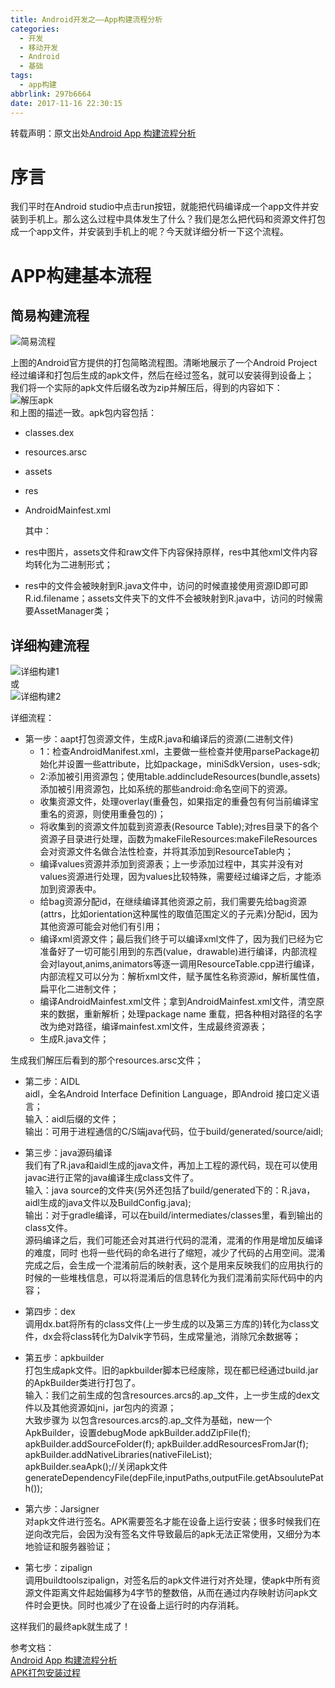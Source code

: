```yaml
---
title: Android开发之——App构建流程分析
categories:
  - 开发
  - 移动开发
  - Android
  - 基础
tags:
  - app构建
abbrlink: 297b6664
date: 2017-11-16 22:30:15
---
```

转载声明：原文出处[Android App 构建流程分析][1]
# 序言 
我们平时在Android studio中点击run按钮，就能把代码编译成一个app文件并安装到手机上。那么这么过程中具体发生了什么？我们是怎么把代码和资源文件打包成一个app文件，并安装到手机上的呢？今天就详细分析一下这个流程。  
<!--more-->
# APP构建基本流程 

## 简易构建流程
![简易流程][2]  

上图的Android官方提供的打包简略流程图。清晰地展示了一个Android Project 经过编译和打包后生成的apk文件，然后在经过签名，就可以安装得到设备上；  
我们将一个实际的apk文件后缀名改为zip并解压后，得到的内容如下：  
![解压apk][3]  
和上图的描述一致。apk包内容包括：    
  
- classes.dex 
- resources.arsc
- assets
- res
- AndroidMainfest.xml  

  其中：  

- res中图片，assets文件和raw文件下内容保持原样，res中其他xml文件内容均转化为二进制形式；
- res中的文件会被映射到R.java文件中，访问的时候直接使用资源ID即可即R.id.filename；assets文件夹下的文件不会被映射到R.java中，访问的时候需要AssetManager类；  
## 详细构建流程  
![详细构建1][4]  
或  
![详细构建2][5]   
 
详细流程：  

- 第一步：aapt打包资源文件，生成R.java和编译后的资源(二进制文件)
	- 1：检查AndroidManifest.xml，主要做一些检查并使用parsePackage初始化并设置一些attribute，比如package，miniSdkVersion，uses-sdk;
	- 2:添加被引用资源包；使用table.addincludeResources(bundle,assets)添加被引用资源包，比如系统的那些android:命名空间下的资源。
	- 收集资源文件，处理overlay(重叠包，如果指定的重叠包有何当前编译宝重名的资源，则使用重叠包的)；
	- 将收集到的资源文件加载到资源表(Resource Table);对res目录下的各个资源子目录进行处理，函数为makeFileResources:makeFileResources会对资源文件名做合法性检查，并将其添加到ResourceTable内；
	- 编译values资源并添加到资源表；上一步添加过程中，其实并没有对values资源进行处理，因为values比较特殊，需要经过编译之后，才能添加到资源表中。
	- 给bag资源分配id，在继续编译其他资源之前，我们需要先给bag资源(attrs，比如orientation这种属性的取值范围定义的子元素)分配id，因为其他资源可能会对他们有引用；
	- 编译xml资源文件；最后我们终于可以编译xml文件了，因为我们已经为它准备好了一切可能引用到的东西(value，drawable)进行编译，内部流程会对layout,anims,animators等逐一调用ResourceTable.cpp进行编译，内部流程又可以分为：解析xml文件，赋予属性名称资源id，解析属性值，扁平化二进制文件；
	- 编译AndroidMainfest.xml文件；拿到AndroidMainfest.xml文件，清空原来的数据，重新解析；处理package name 重载，把各种相对路径的名字改为绝对路径，编译mainfest.xml文件，生成最终资源表；
	- 生成R.java文件；
 
生成我们解压后看到的那个resources.arsc文件；  

- 第二步：AIDL  
 aidl，全名Android Interface Definition Language，即Android 接口定义语言；  
输入：aidl后缀的文件；  
输出：可用于进程通信的C/S端java代码，位于build/generated/source/aidl;  

- 第三步：java源码编译  
我们有了R.java和aidl生成的java文件，再加上工程的源代码，现在可以使用javac进行正常的java编译生成class文件了。  
输入：java source的文件夹(另外还包括了build/generated下的：R.java，aidl生成的java文件以及BuildConfig.java);  
输出：对于gradle编译，可以在build/intermediates/classes里，看到输出的class文件。  
源码编译之后，我们可能还会对其进行代码的混淆，混淆的作用是增加反编译的难度，同时
也将一些代码的命名进行了缩短，减少了代码的占用空间。混淆完成之后，会生成一个混淆前后的映射表，这个是用来反映我们的应用执行的时候的一些堆栈信息，可以将混淆后的信息转化为我们混淆前实际代码中的内容；  
- 第四步：dex   
调用dx.bat将所有的class文件(上一步生成的以及第三方库的)转化为class文件，dx会将class转化为Dalvik字节码，生成常量池，消除冗余数据等；  
- 第五步：apkbuilder  
打包生成apk文件。旧的apkbuilder脚本已经废除，现在都已经通过build.jar的ApkBuilder类进行打包了。  
输入：我们之前生成的包含resources.arcs的.ap_文件，上一步生成的dex文件以及其他资源如jni，jar包内的资源；  
 大致步骤为 
 以包含resources.arcs的.ap_文件为基础，new一个ApkBuilder，设置debugMode 
 apkBuilder.addZipFile(f);  
 apkBuilder.addSourceFolder(f);
 apkBuilder.addResourcesFromJar(f);  
 apkBuilder.addNativeLibraries(nativeFileList);  
 apkBuilder.seaApk();//关闭apk文件  
 generateDependencyFile(depFile,inputPaths,outputFile.getAbsoulutePath());  
- 第六步：Jarsigner  
 对apk文件进行签名。APK需要签名才能在设备上运行安装；很多时候我们在逆向改完后，会因为没有签名文件导致最后的apk无法正常使用，又细分为本地验证和服务器验证；  
- 第七步：zipalign    
调用buildtoolszipalign，对签名后的apk文件进行对齐处理，使apk中所有资源文件距离文件起始偏移为4字节的整数倍，从而在通过内存映射访问apk文件时会更快。同时也减少了在设备上运行时的内存消耗。  

这样我们的最终apk就生成了！

参考文档：   
[Android App 构建流程分析][1]  
[APK打包安装过程][6]














[1]: http://www.jianshu.com/p/4962634901fb
[2]: https://raw.githubusercontent.com/PGzxc/images/master/blog-images/android-build-simple.png
[3]: https://raw.githubusercontent.com/PGzxc/images/master/blog-images/android-apk-component.png
[4]: https://raw.githubusercontent.com/PGzxc/images/master/blog-images/android-build-comple1.png
[5]: https://raw.githubusercontent.com/PGzxc/images/master/blog-images/android-build-comple2.png
[6]: https://segmentfault.com/a/1190000004916563

